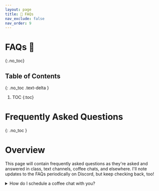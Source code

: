 ```yaml
---
layout: page
title: 🙋 FAQs
nav_exclude: false
nav_order: 9
---
```


# FAQs 🙋 
{:.no_toc}

## Table of Contents
{: .no_toc .text-delta }

1. TOC
{:toc}

# Frequently Asked Questions
{: .no_toc }

# Overview

<p>This page will contain frequently asked questions as they're asked and answered in class, text channels, coffee chats, and elsewhere. I'll note updates to the FAQs periodically on Discord, but keep checking back, too!</p>

<details><summary>How do I schedule a coffee chat with you?</summary>

<p>After clicking 🍵 Let's Chat! at the top right, follow the directions on Zcal to reserve an appointment. First, select the time interval you want (🕛10, 🕐15, or 🕑20 min) at the bottom left, then choose a date/time that works for you.</p>

<img src="http://visforvali.github.io/ws297y/assets/images/zcal.png" alt="Preview of Zcal invite">

<p>If there are no available timeslots on a given day, it means I'm fully booked and you'll have to reserve another date/time. I tend to be fully booked around the middle and end of the semester, so make sure to book early and often!</p>
</details>